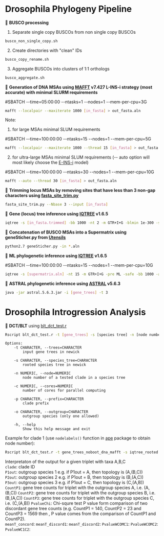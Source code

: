 # Drosophila Phylogeny Pipeline 

:red_circle: **BUSCO processing**
1) Separate single copy BUSCOs from non single copy BUSCOs    
```bash
busco_non_single_copy.sh
```
2) Create directories with "clean" IDs     
```bash
busco_copy_rename.sh
```     
3) Aggregate BUSCOs into clusters of 1:1 orthologs 
```bash
busco_aggregate.sh
```
:red_circle: **Generation of DNA MSAs using [MAFFT](https://mafft.cbrc.jp/alignment/software/) v7.427 L-INS-i strategy (most accurate) with minimal SLURM requirements**

#SBATCH --time=05:00:00 --ntasks=1 --nodes=1 --mem-per-cpu=3G
```bash
mafft --localpair --maxiterate 1000 [in_fasta] > out_fasta.aln
```
Note: 
1) for large MSAs minimal SLUM requirements 

#SBATCH --time=100:00:00 --ntasks=15 --nodes=1 --mem-per-cpu=5G
```bash
mafft --localpair --maxiterate 1000 --thread 15 [in_fasta] > out_fasta.aln
```
2) for ultra-large MSAs minimal SLUM requirements (-- auto option will most likely choose the [E-INS-i](https://mafft.cbrc.jp/alignment/software/manual/manual.html) model)

#SBATCH --time=100:00:00 --ntasks=30 --nodes=1 --mem-per-cpu=10G
```bash
mafft --auto --thread 30 [in_fasta] > out_fasta.aln
```
:red_circle: **Trimming locus MSAs by removing sites that have less than 3 non-gap characters using [fasta_site_trim.py](https://github.com/SchriderLab/drosophila_phylogeny/blob/master/scripts/fasta_site_trim.py)**
```bash
fasta_site_trim.py --Nbase 3 --input [in_fasta]
```
:red_circle: **Gene (locus) tree inference using [IQTREE](http://www.iqtree.org/) v1.6.5**
```bash
iqtree -s [in_fasta.trimmed] -bb 1000 -nt 2 -m GTR+I+G -blmin 1e-300 -safe
```


:red_circle: **Concatenation of BUSCO MSAs into a Supermatrix using geneSticher.py from [Utensils](https://github.com/ballesterus/Utensils)**  
```bash
python2.7 geneSticher.py -in *.aln
```

:red_circle: **ML phylogenetic inference using [IQTREE](http://www.iqtree.org/) v1.6.5**

#SBATCH --time=100:00:00 --ntasks=15 --nodes=1 --mem-per-cpu=10G
```bash
iqtree -s [supermatrix.aln] -nt 15 -m GTR+I+G -pre ML -safe -bb 1000 -alrt 1000 -abayes
```
:red_circle: **ASTRAL phylogenetic inference using [ASTRAL](https://github.com/smirarab/ASTRAL) v5.6.3**
```bash
java -jar astral.5.6.3.jar -i [gene_trees] -t 3
```
# Drosophila Introgression Analysis 
:red_circle: **DCT/BLT** using [blt_dct_test.r](https://github.com/SchriderLab/drosophila_phylogeny/blob/master/scripts/blt_dct_test.r) 
```bash
Rscript blt_dct_test.r -t [gene_trees] -s [species tree] -n [node number] -c [cores] -p [prefix] -o [outgroup species]
```
```
Options:
	-t CHARACTER, --trees=CHARACTER
		input gene trees in newick

	-s CHARACTER, --species_tree=CHARACTER
		rooted species tree in newick

	-n NUMERIC, --node=NUMERIC
		node number of a tested clade in a species tree

	-c NUMERIC, --cores=NUMERIC
		number of cores for parallel computing

	-p CHARACTER, --prefix=CHARACTER
		clade prefix

	-o CHARACTER, --outgroup=CHARACTER
		outgroup species (only one allowed)

	-h, --help
		Show this help message and exit
```    
Example for clade 1 (use ```nodelabels()``` function in [ape](https://cran.r-project.org/web/packages/ape/index.html) package to obtain node number):
```bash
Rscript blt_dct_test.r -t gene_trees_noboot_dna_mafft -s iqtree_rooted.tre -n 307 -c 10 -p C1 -o Anopheles_gambiae
```
Interpretaton of the output for a given triplet with taxa A,B,C  
```clade```: clade ID   
```P1out```: outgroup species 1 e.g. if P1out = A, then topology is (A,(B,C))   
```P2out```: outgroup species 2 e.g. if P1out = B, then topology is (B,(A,C))  
```P3out```: outgroup species 3 e.g. if P1out = C, then topology is (C,(A,B))  
```CountP1```:  gene tree counts for triplet with the outgroup species A, i.e. (A,(B,C)) 
```CountP2```:  gene tree counts for triplet with the outgroup species B, i.e. (B,(A,C)) 
```CountP3```:  gene tree counts for triplet with the outgroup species C, i.e. (C,(A,B)) 
```PvalueChi```: Chi-squre test P value form comparison of two discordant gene tree counts (e.g. CountP1 = 140, CountP2 = 23 and CountP3 = 1569 then , P value comes from the comparison of CountP1 and CountP2).  
```meanT_concord```:
```meanT_discord1```:
```meanT_discord2```:
```PvalueWCOMC1```:
```PvalueWCOMC2```:
```PvalueWC1C2```:


